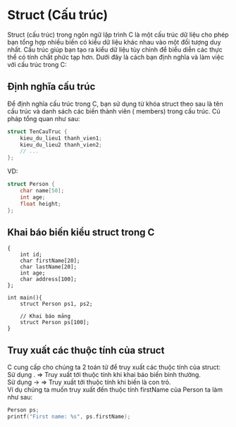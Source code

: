 # Struct (Cấu trúc)

Struct (cấu trúc) trong ngôn ngữ lập trình C là một cấu trúc dữ liệu cho phép bạn tổng hợp nhiều biến có kiểu dữ liệu
khác nhau vào một đối tượng duy nhất. Cấu trúc giúp bạn tạo ra kiểu dữ liệu tùy chỉnh để biểu diễn các thực thể có tính
chất phức tạp hơn. Dưới đây là cách bạn định nghĩa và làm việc với cấu trúc trong C:

## Định nghĩa cấu trúc

Để định nghĩa cấu trúc trong C, bạn sử dụng từ khóa struct theo sau là tên cấu trúc và danh sách các biến thành viên (
members) trong cấu trúc. Cú pháp tổng quan như sau:

```C
struct TenCauTruc {
    kieu_du_lieu1 thanh_vien1;
    kieu_du_lieu2 thanh_vien2;
    // ...
};
```

VD:

```C
struct Person {
    char name[50];
    int age;
    float height;
};
```

## Khai báo biến kiểu struct trong C

```Cstruct Person
{
    int id;
    char firstName[20];
    char lastName[20];
    int age;
    char address[100];
};

int main(){
    struct Person ps1, ps2;

    // Khai báo mảng
    struct Person ps[100];
}
```

## Truy xuất các thuộc tính của struct

C cung cấp cho chúng ta 2 toán tử để truy xuất các thuộc tính của struct:  
Sử dụng . => Truy xuất tới thuộc tính khi khai báo biến bình thường.  
Sử dụng -> => Truy xuất tới thuộc tính khi biến là con trỏ.  
Ví dụ chúng ta muốn truy xuất đến thuộc tính firstName của Person ta làm như sau:

```C
Person ps;
printf("First name: %s", ps.firstName);
```